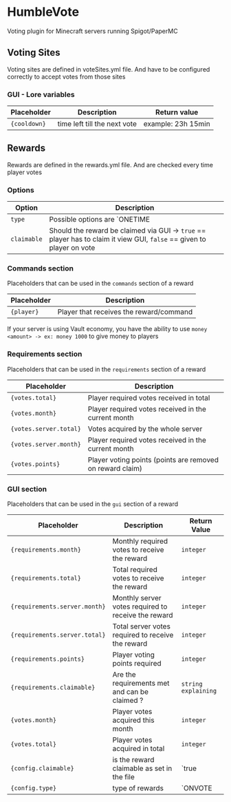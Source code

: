 
# HumbleVote
Voting plugin for Minecraft servers running Spigot/PaperMC

## Voting Sites
Voting sites are defined in voteSites.yml file. And have to be configured correctly to accept votes from those sites

### GUI - Lore variables
| Placeholder  | Description | Return value |
| ------------- | ------------- | ------------- |
| `{cooldown}`  | time left till the next vote | example: 23h 15min |


## Rewards
Rewards are defined in the rewards.yml file. And are checked every time player votes

### Options

| Option  | Description |
| ------------- | ------------- |
| `type`  | Possible options are `ONETIME | MONTHLY | ONVOTE | SERVER_MONTHLY | SERVER_MONTHLY`  |
| `claimable`  | Should the reward be claimed via GUI -> `true` == player has to claim it view GUI, `false` == given to player on vote  |

### Commands section
Placeholders that can be used in the ```commands``` section of a reward

| Placeholder  | Description |
| ------------- | ------------- |
| `{player}`  | Player that receives the reward/command |

If your server is using Vault economy, you have the ability to use `money <amount> -> ex: money 1000` to give money to players

### Requirements section
Placeholders that can be used in the ```requirements``` section of a reward

| Placeholder  | Description |
| ------------- | ------------- |
| `{votes.total}`  | Player required votes received in total  |
| `{votes.month}`  | Player required votes received in the current month  |
| `{votes.server.total}`  | Votes acquired by the whole server   |
| `{votes.server.month}`  | Player required votes received in the current month  |
| `{votes.points}`  | Player voting points (points are removed on reward claim)  |

### GUI section
Placeholders that can be used in the ```gui``` section of a reward

| Placeholder  | Description | Return Value |
| ------------- | ------------- | ------------- |
| `{requirements.month}`  | Monthly required votes to receive the reward  | `integer` |
| `{requirements.total}`  | Total required votes to receive the reward  | `integer` |
| `{requirements.server.month}`  | Monthly server votes required to receive the reward  | `integer` |
| `{requirements.server.total}`  | Total server votes required to receive the reward  | `integer` |
| `{requirements.points}`  | Player voting points required   | `integer` |
| `{requirements.claimable}`  | Are the requirements met and can be claimed ?  | `string explaining` |
| `{votes.month}`  | Player votes acquired this month  | `integer` |
| `{votes.total}`  | Player votes acquired in total  | `integer` |
| `{config.claimable}`  | is the reward claimable as set in the file | `true|false` |
| `{config.type}`  | type of rewards | `ONVOTE | MONTHLY | ONETIME`|

